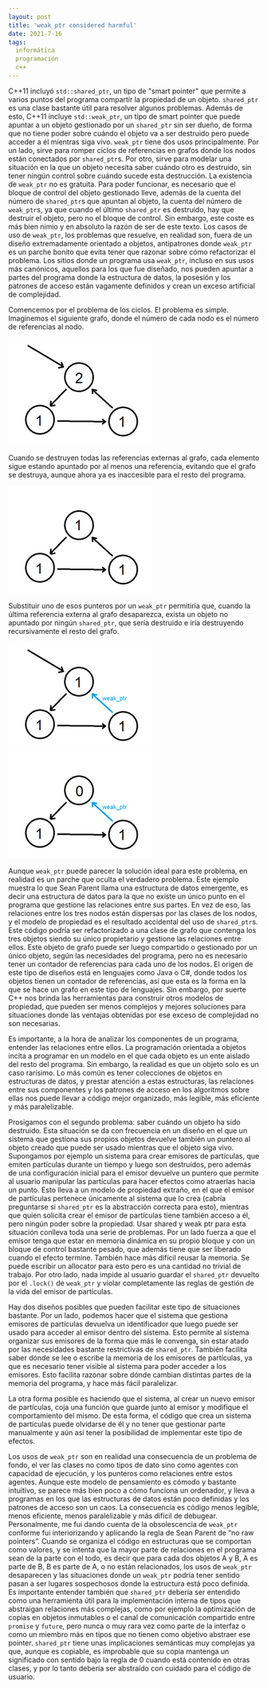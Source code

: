 ```yaml
---
layout: post
title: 'weak_ptr considered harmful'
date: 2021-7-16
tags:
  informática
  programación
  c++
---
```

C++11 incluyó `std::shared_ptr`, un tipo de "smart pointer" que permite a varios puntos del programa compartir la propiedad de un objeto. `shared_ptr` es una clase bastante útil para resolver algunos problemas. Además de esto, C++11 incluye `std::weak_ptr`, un tipo de smart pointer que puede apuntar a un objeto gestionado por un `shared_ptr` sin ser dueño, de forma que no tiene poder sobre cuándo el objeto va a ser destruido pero puede acceder a él mientras siga vivo. `weak_ptr` tiene dos usos principalmente. Por un lado, sirve para romper ciclos de referencias en grafos donde los nodos están conectados por `shared_ptr`s. Por otro, sirve para modelar una situación en la que un objeto necesita saber cuándo otro es destruido, sin tener ningún control sobre cuándo sucede esta destrucción. La existencia de `weak_ptr` no es gratuita. Para poder funcionar, es necesario que el bloque de control del objeto gestionado lleve, además de la cuenta del número de `shared_ptr`s que apuntan al objeto, la cuenta del número de `weak_ptr`s, ya que cuando el último `shared_ptr` es destruido, hay que destruir el objeto, pero no el bloque de control. Sin embargo, este coste es más bien nimio y en absoluto la razón de ser de este texto. Los casos de uso de `weak_ptr`, los problemas que resuelve, en realidad son, fuera de un diseño extremadamente orientado a objetos, antipatrones donde `weak_ptr` es un parche bonito que evita tener que razonar sobre cómo refactorizar el problema. Los sitios donde un programa usa `weak_ptr`, incluso en sus usos más canónicos, aquellos para los que fue diseñado, nos pueden apuntar a partes del programa donde la estructura de datos, la posesión y los patrones de acceso están vagamente definidos y crean un exceso artificial de complejidad.

Comencemos por el problema de los ciclos. El problema es simple. Imaginemos el siguiente grafo, donde el número de cada nodo es el número de referencias al nodo.

![Grafo con leak potencial](/images/weak_ptr_1.png)

Cuando se destruyen todas las referencias externas al grafo, cada elemento sigue estando apuntado por al menos una referencia, evitando que el grafo se destruya, aunque ahora ya es inaccesible para el resto del programa.

![Grafo con leak](/images/weak_ptr_2.png)

Substituir uno de esos punteros por un `weak_ptr` permitiría que, cuando la última referencia externa al grafo desaparezca, exista un objeto no apuntado por ningún `shared_ptr`, que sería destruido e iría destruyendo recursivamente el resto del grafo.

![Grafo con weak_ptr](/images/weak_ptr_3.png)
![Grafo con weak_ptr destruido](/images/weak_ptr_4.png)

Aunque `weak_ptr` puede parecer la solución ideal para este problema, en realidad es un parche que oculta el verdadero problema. Este ejemplo muestra lo que Sean Parent llama una estructura de datos emergente, es decir una estructura de datos para la que no existe un único punto en el programa que gestione las relaciones entre sus partes. En vez de eso, las relaciones entre los tres nodos están dispersas por las clases de los nodos, y el modelo de propiedad es el resultado accidental del uso de `shared_ptr`s. Este código podría ser refactorizado a una clase de grafo que contenga los tres objetos siendo su único propietario y gestione las relaciones entre ellos. Este objeto de grafo puede ser luego compartido o gestionado por un único objeto, según las necesidades del programa, pero no es necesario tener un contador de referencias para cada uno de los nodos. El origen de este tipo de diseños está en lenguajes como Java o C#, donde todos los objetos tienen un contador de referencias, así que esta es la forma en la que se hace un grafo en este tipo de lenguajes. Sin embargo, por suerte C++ nos brinda las herramientas para construir otros modelos de propiedad, que pueden ser menos complejos y mejores soluciones para situaciones donde las ventajas obtenidas por ese exceso de complejidad no son necesarias.

Es importante, a la hora de analizar los componentes de un programa, entender las relaciones entre ellos. La programación orientada a objetos incita a programar en un modelo en el que cada objeto es un ente aislado del resto del programa. Sin embargo, la realidad es que un objeto solo es un caso rarísimo. Lo más común es tener colecciones de objetos en estructuras de datos, y prestar atención a estas estructuras, las relaciones entre sus componentes y los patrones de acceso en los algoritmos sobre ellas nos puede llevar a código mejor organizado, más legible, más eficiente y más paralelizable.

Prosigamos con el segundo problema: saber cuándo un objeto ha sido destruido. Esta situación se da con frecuencia en un diseño en el que un sistema que gestiona sus propios objetos devuelve también un puntero al objeto creado que puede ser usado mientras que el objeto siga vivo. Supongamos por ejemplo un sistema para crear emisores de partículas, que emiten partículas durante un tiempo y luego son destruidos, pero además de una configuración inicial para el emisor devuelve un puntero que permite al usuario manipular las partículas para hacer efectos como atraerlas hacia un punto. Esto lleva a un modelo de propiedad extraño, en el que el emisor de partículas pertenece únicamente al sistema que lo crea (cabría preguntarse si `shared_ptr` es la abstracción correcta para esto), mientras que quien solicita crear el emisor de partículas tiene también acceso a él, pero ningún poder sobre la propiedad. Usar shared y weak ptr para esta situación conlleva toda una serie de problemas. Por un lado fuerza a que el emisor tenga que estar en memoria dinámica en su propio bloque y con un bloque de control bastante pesado, que además tiene que ser liberado cuando el efecto termine. También hace más difícil reusar la memoria. Se puede escribir un allocator para esto pero es una cantidad no trivial de trabajo. Por otro lado, nada impide al usuario guardar el `shared_ptr` devuelto por el `.lock()` de `weak_ptr` y violar completamente las reglas de gestión de la vida del emisor de partículas.

Hay dos diseños posibles que pueden facilitar este tipo de situaciones bastante. Por un lado, podemos hacer que el sistema que gestiona emisores de partículas devuelva un identificador que luego puede ser usado para acceder al emisor dentro del sistema. Esto permite al sistema organizar sus emisores de la forma que más le convenga, sin estar atado por las necesidades bastante restrictivas de `shared_ptr`. También facilita saber dónde se lee o escribe la memoria de los emisores de partículas, ya que es necesario tener visible al sistema para poder acceder a los emisores. Esto facilita razonar sobre dónde cambian distintas partes de la memoria del programa, y hace más fácil paralelizar.

La otra forma posible es haciendo que el sistema, al crear un nuevo emisor de partículas, coja una función que guarde junto al emisor y modifique el comportamiento del mismo. De esta forma, el código que crea un sistema de partículas puede olvidarse de él y no tener que gestionar parte manualmente y aún así tener la posibilidad de implementar este tipo de efectos.

Los usos de `weak_ptr` son en realidad una consecuencia de un problema de fondo, el ver las clases no como tipos de dato sino como agentes con capacidad de ejecución, y los punteros como relaciones entre estos agentes. Aunque este modelo de pensamiento es cómodo y bastante intuitivo, se parece más bien poco a cómo funciona un ordenador, y lleva a programas en los que las estructuras de datos están poco definidas y los patrones de acceso son un caos. La consecuencia es código menos legible, menos eficiente, menos paralelizable y más difícil de debugear. Personalmente, me fui dando cuenta de la obsolescencia de `weak_ptr` conforme fui interiorizando y aplicando la regla de Sean Parent de “no raw pointers”. Cuando se organiza el código en estructuras que se comportan como valores, y se intenta que la mayor parte de relaciones en el programa sean de la parte con el todo, es decir que para cada dos objetos A y B, A es parte de B, B es parte de A, o no están relacionados, los usos de `weak_ptr` desaparecen y las situaciones donde un `weak_ptr` podría tener sentido pasan a ser lugares sospechosos donde la estructura está poco definida. Es importante entender también que `shared_ptr` debería ser entendido como una herramienta útil para la implementación interna de tipos que abstraigan relaciones más complejas, como por ejemplo la optimización de copias en objetos inmutables o el canal de comunicación compartido entre `promise` y `future`, pero nunca o muy rara vez como parte de la interfaz o como un miembro más en tipos que no tienen como objetivo abstraer ese pointer. `shared_ptr` tiene unas implicaciones semánticas muy complejas ya que, aunque es copiable, es improbable que su copia mantenga un significado con sentido bajo la regla de 0 cuando está contenido en otras clases, y por lo tanto debería ser abstraído con cuidado para el código de usuario.
